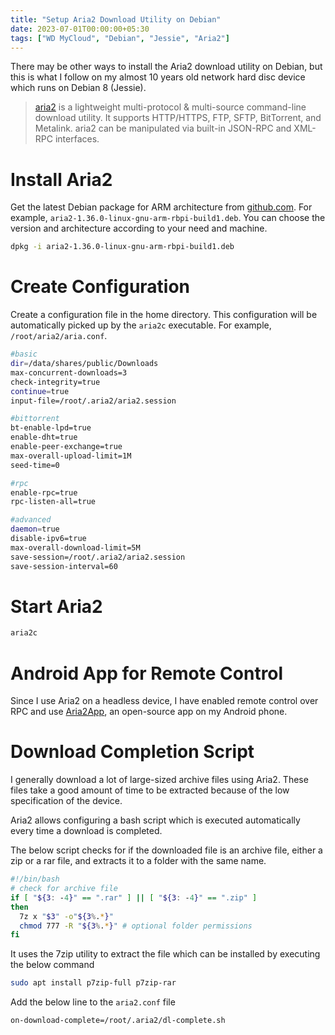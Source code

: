 ```yaml
---
title: "Setup Aria2 Download Utility on Debian"
date: 2023-07-01T00:00:00+05:30
tags: ["WD MyCloud", "Debian", "Jessie", "Aria2"]
---
```


There may be other ways to install the Aria2 download utility on Debian, but this is what I follow on my almost 10 years old network hard disc device which runs on Debian 8 (Jessie).

> [aria2](https://aria2.github.io/) is a lightweight multi-protocol & multi-source command-line download utility. It supports HTTP/HTTPS, FTP, SFTP, BitTorrent, and Metalink. aria2 can be manipulated via built-in JSON-RPC and XML-RPC interfaces.

# Install Aria2
Get the latest Debian package for ARM architecture from [github.com](https://github.com/q3aql/aria2-static-builds/releases). For example, `aria2-1.36.0-linux-gnu-arm-rbpi-build1.deb`. You can choose the version and architecture according to your need and machine.

```bash
dpkg -i aria2-1.36.0-linux-gnu-arm-rbpi-build1.deb
```

# Create Configuration
Create a configuration file in the home directory. This configuration will be automatically picked up by the `aria2c` executable. For example, `/root/aria2/aria.conf`.

```bash
#basic
dir=/data/shares/public/Downloads
max-concurrent-downloads=3
check-integrity=true
continue=true
input-file=/root/.aria2/aria2.session

#bittorrent
bt-enable-lpd=true
enable-dht=true
enable-peer-exchange=true
max-overall-upload-limit=1M
seed-time=0

#rpc
enable-rpc=true
rpc-listen-all=true

#advanced
daemon=true
disable-ipv6=true
max-overall-download-limit=5M
save-session=/root/.aria2/aria2.session
save-session-interval=60
```

# Start Aria2
```bash
aria2c
```
# Android App for Remote Control
Since I use Aria2 on a headless device, I have enabled remote control over RPC and use [Aria2App](https://github.com/devgianlu/Aria2App), an open-source app on my Android phone.

# Download Completion Script
I generally download a lot of large-sized archive files using Aria2. These files take a good amount of time to be extracted because of the low specification of the device.

Aria2 allows configuring a bash script which is executed automatically every time a download is completed.

The below script checks for if the downloaded file is an archive file, either a zip or a rar file, and extracts it to a folder with the same name.

```bash
#!/bin/bash
# check for archive file
if [ "${3: -4}" == ".rar" ] || [ "${3: -4}" == ".zip" ] 
then
  7z x "$3" -o"${3%.*}"
  chmod 777 -R "${3%.*}" # optional folder permissions
fi
```

It uses the 7zip utility to extract the file which can be installed by executing the below command
```bash
sudo apt install p7zip-full p7zip-rar
```

Add the below line to the `aria2.conf` file
```
on-download-complete=/root/.aria2/dl-complete.sh
```